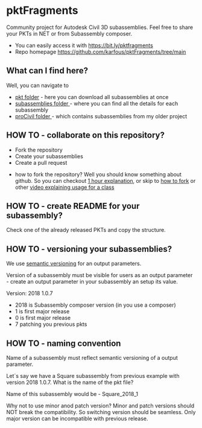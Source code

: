 # pktFragments

Community project for Autodesk Civil 3D subassemblies.
Feel free to share your PKTs in NET or from Subassembly composer.

- You can easily access it with https://bit.ly/pktfragments
- Repo homepage https://github.com/karfous/pktFragments/tree/main

## What can I find here?

Well, you can navigate to

- [pkt folder](https://github.com/karfous/pktFragments/tree/main/pkt) - here you can download all subassemblies at once
- [subassemblies folder ](https://github.com/karfous/pktFragments/tree/main/subassemblies) - where you can find all the details for each subassembly
- [proCivil folder ](https://github.com/karfous/pktFragments/tree/main/subassemblies/_proCIVIL) - which contains subassemblies from my older project

## HOW TO - collaborate on this repository?

- Fork the repository
- Create your subassemblies
- Create a pull request

* how to fork the repository? Well you should know something about github. So you can checkout [1 hour explanation](https://www.youtube.com/watch?v=RGOj5yH7evk), or skip to [how to fork](https://www.youtube.com/watch?v=a_FLqX3vGR4) or other [video explaining usage for a class](https://www.youtube.com/watch?v=3dcZNFwPc6I&ab_channel=BillKerney)

## HOW TO - create README for your subassembly?

Check one of the already released PKTs and copy the structure.

## HOW TO - versioning your subassemblies?

We use [semantic versioning](https://www.linkedin.com/pulse/understanding-semantic-versioning-guide-developers-ajibola-oseni-/) for an output parameters.

Version of a subassembly must be visible for users as an output parameter - create an output parameter in your subassembly an setup its value.

Version: 2018 1.0.7

- 2018 is Subassembly composer version (in you use a composer)
- 1 is first major release
- 0 is first major release
- 7 patching you previous pkts

## HOW TO - naming convention

Name of a subassembly must reflect semantic versioning of a output parameter.

Let´s say we have a Square subassembly from previous example with version 2018 1.0.7. What is the name of the pkt file?

Name of this subassembly would be - Square_2018_1

Why not to use minor anod patch version? Minor and patch versions should NOT break the compatibility. So switching version should be seamless. Only major version can be incompatible with previous release.

